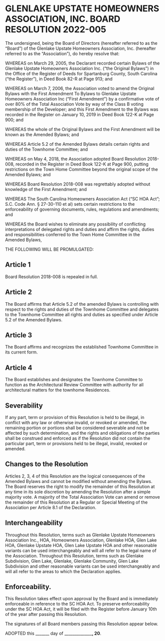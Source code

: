 # GLENLAKE UPSTATE HOMEOWNERS ASSOCIATION, INC. BOARD RESOLUTION 2022-005

The undersigned, being the Board of Directors (hereafter referred to as the “Board”) of the Glenlake Upstate Homeowners Association, Inc. (hereafter referred to as the “Association”), do hereby resolve that:

WHEREAS on March 29, 2005, the Declarant recorded certain Bylaws of the Glenlake Upstate Homeowners Association Inc. (“the Original Bylaws”) in the Office of the Register of Deeds for Spartanburg County, South Carolina (“the Register”), in Deed Book 82-R at Page 913; and 

WHEREAS on March 7, 2006, the Association voted to amend the Original Bylaws with the First Amendment To Bylaws to Glenlake Upstate Homeowners Association Inc (“First Amendment”) by a confirmative vote of over 80% of the Total Association Vote by way of the Class B voting membership of the Developer; and this First Amendment to the Bylaws was recorded in the Register on January 10, 2019 in Deed Book 122-K at Page 900; and 

WHEREAS the whole of the Original Bylaws and the First Amendment will be known as the Amended Bylaws; and	

WHEREAS Article 5.2 of the Amended Bylaws details certain rights and duties of the Townhome Committee; and

WHEREAS on May 4, 2018, the Association adopted Board Resolution 2018-008, recorded in the Register in Deed Book 122-K at Page 900, putting restrictions on the Town Home Committee beyond the original scope of the Amended Bylaws; and

WHEREAS Board Resolution 2018-008 was regrettably adopted without knowledge of the First Amendment; and 

WHEREAS The South Carolina Homeowners Association Act (“SC HOA Act”; S.C. Code Ann. § 27-30-110 et al) sets certain restrictions to the enforceability of governing documents, rules, regulations and amendments; and

WHEREAS the Board wishes to eliminate any possibility of conflicting interpretations of delegated rights and duties and affirm the rights, duties and responsibilities conferred to the Town Home Committee in the Amended Bylaws,

THE FOLLOWING WILL BE PROMULGATED:

## Article 1

Board Resolution 2018-008 is repealed in full.

## Article 2

The Board affirms that Article 5.2 of the amended Bylaws is controlling with respect to the rights and duties of the Townhome Committee and delegates to the Townhome Committee all rights and duties as specified under Article 5.2 of the Amended Bylaws.

## Article 3

The Board affirms and recognizes the established Townhome Committee in its current form.

## Article 4

The Board establishes and designates the Townhome Committee to function as the Architectural Review Committee with authority for all architectural matters for the townhome Residences.

## Severability
If any part, term or provision of this Resolution is held to be illegal, in conflict with any law or otherwise invalid, or revoked or amended, the remaining portion or portions shall be considered severable and not be affected by such determination, and the rights and obligations of the parties shall be construed and enforced as if the Resolution did not contain the particular part, term or provisions held to be illegal, invalid, revoked or amended.

## Changes to the Resolution
Articles 2, 3, 4 of this Resolution are the logical consequences of the Amended Bylaws and cannot be modified without amending the Bylaws. The Board reserves the right to modify the remainder of this Resolution at any time in its sole discretion by amending the Resolution after a simple majority vote. A majority of the Total Association Vote can amend or remove the remainder of this Resolution at a Regular or Special Meeting of the Association per Article 8.1 of the Declaration. 

## Interchangeability
Throughout this Resolution, terms such as Glenlake Upstate Homeowners Association Inc., HOA, Homeowners Association, Glenlake HOA, Glen Lake HOA, Glenlake Upstate HOA, Glen Lake Upstate HOA and other reasonable variants can be used interchangeably and will all refer to the legal name of the Association. Throughout this Resolution, terms such as Glenlake Subdivision, Glen Lake, Glenlake, Glenlake Community, Glen Lake Subdivision and other reasonable variants can be used interchangeably and will all refer to the areas to which the Declaration applies.

## Enforceability.
This Resolution takes effect upon approval by the Board and is immediately enforceable in reference to the SC HOA Act. To preserve enforceability under the SC HOA Act, it will be filed with the Register before January 10th of the year after passing this Resolution. 

The signatures of all Board members passing this Resolution appear below.

ADOPTED this _______ day of ________________, 20__.
